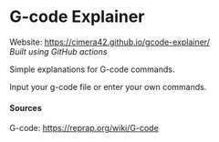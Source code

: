 # G-code Explainer

Website: https://cimera42.github.io/gcode-explainer/ \
*Built using GitHub actions*

Simple explanations for G-code commands.

Input your g-code file or enter your own commands.


#### Sources

G-code: https://reprap.org/wiki/G-code

